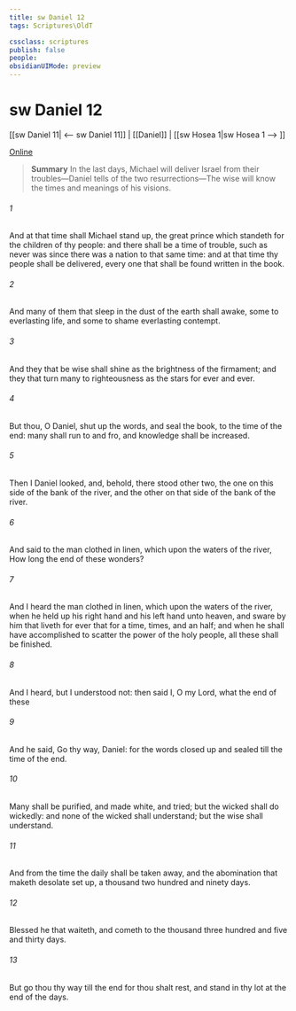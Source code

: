 ```yaml
---
title: sw Daniel 12
tags: Scriptures\OldT

cssclass: scriptures
publish: false
people:
obsidianUIMode: preview
---
```


# sw Daniel 12
[[sw Daniel 11| <-- sw Daniel 11]] | [[Daniel]] | [[sw Hosea 1|sw Hosea 1 --> ]]

[Online](https://churchofjesuschrist.org/study/scriptures/ot/dan/12?lang=eng)

> __Summary__
In the last days, Michael will deliver Israel from their troubles—Daniel tells of the two resurrections—The wise will know the times and meanings of his visions.

###### 1 
And at that time shall Michael stand up, the great prince which standeth for the children of thy people: and there shall be a time of trouble, such as never was since there was a nation  to that same time: and at that time thy people shall be delivered, every one that shall be found written in the book.

###### 2 
And many of them that sleep in the dust of the earth shall awake, some to everlasting life, and some to shame  everlasting contempt.

###### 3 
And they that be wise shall shine as the brightness of the firmament; and they that turn many to righteousness as the stars for ever and ever.

###### 4 
But thou, O Daniel, shut up the words, and seal the book,  to the time of the end: many shall run to and fro, and knowledge shall be increased.

###### 5 
Then I Daniel looked, and, behold, there stood other two, the one on this side of the bank of the river, and the other on that side of the bank of the river.

###### 6 
And  said to the man clothed in linen, which  upon the waters of the river, How long  the end of these wonders?

###### 7 
And I heard the man clothed in linen, which  upon the waters of the river, when he held up his right hand and his left hand unto heaven, and sware by him that liveth for ever that  for a time, times, and an half; and when he shall have accomplished to scatter the power of the holy people, all these  shall be finished.

###### 8 
And I heard, but I understood not: then said I, O my Lord, what  the end of these 

###### 9 
And he said, Go thy way, Daniel: for the words  closed up and sealed till the time of the end.

###### 10 
Many shall be purified, and made white, and tried; but the wicked shall do wickedly: and none of the wicked shall understand; but the wise shall understand.

###### 11 
And from the time  the daily  shall be taken away, and the abomination that maketh desolate set up,  a thousand two hundred and ninety days.

###### 12 
Blessed  he that waiteth, and cometh to the thousand three hundred and five and thirty days.

###### 13 
But go thou thy way till the end  for thou shalt rest, and stand in thy lot at the end of the days.

